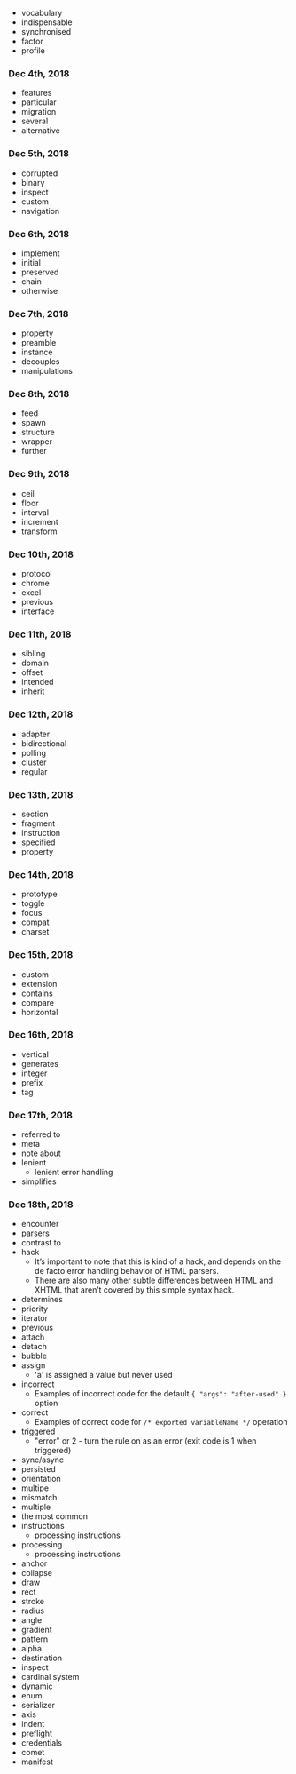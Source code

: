 + vocabulary
+ indispensable
+ synchronised
+ factor
+ profile
### Dec 4th, 2018
+ features
+ particular
+ migration
+ several
+ alternative
### Dec 5th, 2018
+ corrupted
+ binary
+ inspect
+ custom
+ navigation
### Dec 6th, 2018
+ implement
+ initial
+ preserved
+ chain
+ otherwise
### Dec 7th, 2018
+ property
+ preamble
+ instance
+ decouples
+ manipulations
### Dec 8th, 2018
+ feed
+ spawn
+ structure
+ wrapper 
+ further
### Dec 9th, 2018
+ ceil
+ floor
+ interval
+ increment
+ transform
### Dec 10th, 2018
+ protocol
+ chrome
+ excel
+ previous
+ interface
### Dec 11th, 2018
+ sibling
+ domain
+ offset
+ intended
+ inherit
### Dec 12th, 2018
+ adapter
+ bidirectional
+ polling
+ cluster
+ regular
### Dec 13th, 2018
+ section
+ fragment
+ instruction
+ specified
+ property
### Dec 14th, 2018
+ prototype
+ toggle
+ focus
+ compat
+ charset
### Dec 15th, 2018
+ custom
+ extension
+ contains
+ compare
+ horizontal
### Dec 16th, 2018
+ vertical
+ generates
+ integer
+ prefix
+ tag
### Dec 17th, 2018
+ referred to
+ meta
+ note about
+ lenient
  + lenient error handling
+ simplifies
### Dec 18th, 2018
+ encounter
+ parsers
+ contrast to
+ hack
  + It’s important to note that this is kind of a hack, and depends on the de facto error handling behavior of HTML parsers.
  + There are also many other subtle differences between HTML and XHTML that aren’t covered by this simple syntax hack.
+ determines
+ priority
+ iterator
+ previous
+ attach
+ detach
+ bubble
+ assign
  + 'a' is assigned a value but never used
+ incorrect
  + Examples of incorrect code for the default `{ "args": "after-used" }` option
+ correct
  + Examples of correct code for `/* exported variableName */` operation
+ triggered
  + "error" or 2 - turn the rule on as an error (exit code is 1 when triggered)
+ sync/async
+ persisted
+ orientation
+ multipe
+ mismatch
+ multiple
+ the most common
+ instructions
  + processing instructions
+ processing
  + processing instructions
+ anchor
+ collapse
+ draw
+ rect
+ stroke
+ radius
+ angle
+ gradient
+ pattern
+ alpha
+ destination
+ inspect
+ cardinal system
+ dynamic
+ enum
+ serializer
+ axis
+ indent
+ preflight
+ credentials
+ comet
+ manifest
